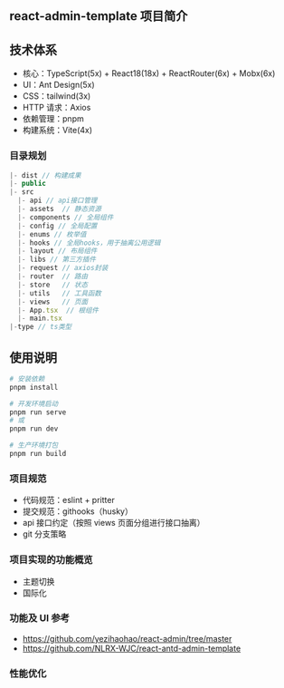 ## react-admin-template 项目简介

## 技术体系

- 核心：TypeScript(5x) + React18(18x) + ReactRouter(6x) + Mobx(6x)
- UI：Ant Design(5x)
- CSS：tailwind(3x)
- HTTP 请求：Axios
- 依赖管理：pnpm
- 构建系统：Vite(4x)

### 目录规划

```js
|- dist // 构建成果
|- public
|- src
  |- api // api接口管理
  |- assets  // 静态资源
  |- components // 全局组件
  |- config // 全局配置
  |- enums // 枚举值
  |- hooks // 全局hooks，用于抽离公用逻辑
  |- layout // 布局组件
  |- libs // 第三方插件
  |- request // axios封装
  |- router  // 路由
  |- store   // 状态
  |- utils   // 工具函数
  |- views   // 页面
  |- App.tsx  // 根组件
  |- main.tsx
|-type // ts类型
```

## 使用说明

```bash
# 安装依赖
pnpm install

# 开发环境启动
pnpm run serve
# 或
pnpm run dev

# 生产环境打包
pnpm run build

```

### 项目规范

- 代码规范：eslint + pritter
- 提交规范：githooks（husky）
- api 接口约定（按照 views 页面分组进行接口抽离）
- git 分支策略

### 项目实现的功能概览

- 主题切换
- 国际化

### 功能及 UI 参考

- https://github.com/yezihaohao/react-admin/tree/master
- https://github.com/NLRX-WJC/react-antd-admin-template

### 性能优化
